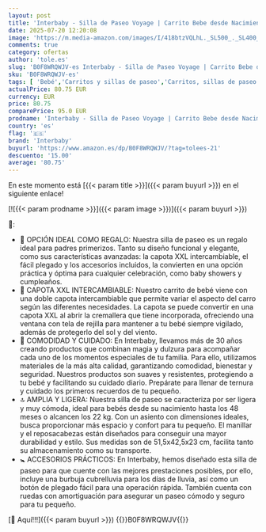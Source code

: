 ```yaml
---
layout: post
title: 'Interbaby - Silla de Paseo Voyage | Carrito Bebe desde Nacimiento hasta 48 meses o 22 kg | Botón Plegado rápido  Amortiguadores  Capota XXL Intercambiable  Reposabrazos | Cochecito bebe Verde'
date: 2025-07-20 12:20:08
image: 'https://m.media-amazon.com/images/I/418btzVQLhL._SL500_._SL400_.jpg'
comments: true
category: ofertas
author: 'tole.es'
slug: 'B0F8WRQWJV-es Interbaby - Silla de Paseo Voyage | Carrito Bebe desde...'
sku: 'B0F8WRQWJV-es'
tags: [ 'Bebé','Carritos y sillas de paseo','Carritos, sillas de paseo y accesorios','Sillas de paseo','bebe','interbaby','🇪🇸', ]
actualPrice: 80.75 EUR
currency: EUR
price: 80.75
comparePrice: 95.0 EUR
prodname: 'Interbaby - Silla de Paseo Voyage | Carrito Bebe desde Nacimiento hasta 48 meses o 22 kg | Botón Plegado rápido  Amortiguadores  Capota XXL Intercambiable  Reposabrazos | Cochecito bebe Verde'
country: 'es'
flag: '🇪🇸'
brand: 'Interbaby'
buyurl: 'https://www.amazon.es/dp/B0F8WRQWJV/?tag=tolees-21'
descuento: '15.00'
average: '80.75'
---
```


En este momento está [{{< param title >}}]({{< param buyurl >}}) en el siguiente enlace!

[![{{< param prodname >}}]({{< param image >}})]({{< param buyurl >}})

🔎:

- 🎁 OPCIÓN IDEAL COMO REGALO: Nuestra silla de paseo es un regalo ideal para padres primerizos. Tanto su diseño funcional y elegante, como sus características avanzadas: la capota XXL intercambiable, el fácil plegado y los accesorios incluidos, la convierten en una opción práctica y óptima para cualquier celebración, como baby showers y cumpleaños.
- 💯 CAPOTA XXL INTERCAMBIABLE: Nuestro carrito de bebé viene con una doble capota intercambiable que permite variar el aspecto del carro según las diferentes necesidades. La capota se puede convertir en una capota XXL al abrir la cremallera que tiene incorporada, ofreciendo una ventana con tela de rejilla para mantener a tu bebé siempre vigilado, además de protegerlo del sol y del viento.
- 🥇 COMODIDAD Y CUIDADO: En Interbaby, llevamos más de 30 años creando productos que combinan magia y dulzura para acompañar cada uno de los momentos especiales de tu familia. Para ello, utilizamos materiales de la más alta calidad, garantizando comodidad, bienestar y seguridad. Nuestros productos son suaves y resistentes, protegiendo a tu bebé y facilitando su cuidado diario. Prepárate para llenar de ternura y cuidado los primeros recuerdos de tu pequeño.
- 🔝 AMPLIA Y LIGERA: Nuestra silla de paseo se caracteriza por ser ligera y muy cómoda, ideal para bebés desde su nacimiento hasta los 48 meses o alcancen los 22 kg. Con un asiento con dimensiones ideales, busca proporcionar más espacio y confort para tu pequeño. El manillar y el reposacabezas están diseñados para conseguir una mayor durabilidad y estilo. Sus medidas son de 51,5x42,5x23 cm, facilita tanto su almacenamiento como su transporte.
- 🚼 ACCESORIOS PRÁCTICOS: En Interbaby, hemos diseñado esta silla de paseo para que cuente con las mejores prestaciones posibles, por ello, incluye una burbuja cubrelluvia para los días de lluvia, así como un botón de plegado fácil para una operación rápida. También cuenta con ruedas con amortiguación para asegurar un paseo cómodo y seguro para tu pequeño.

[🛒 Aquí!!!]({{< param buyurl >}})
{{<world>}}B0F8WRQWJV{{</world>}}
